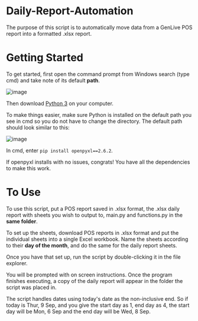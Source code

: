 # Daily-Report-Automation

The purpose of this script is to automatically move data from a GenLive POS report into a formatted .xlsx report. 

# Getting Started

To get started, first open the command prompt from Windows search (type cmd) and take note of its default **path**. 

![image](https://user-images.githubusercontent.com/88129677/132111480-73acbe8c-37fc-4efc-bc89-82e633bd66e5.png)

Then download [Python 3](https://www.python.org/downloads/) on your computer. 

To make things easier, make sure Python is installed on the default path you see in cmd so you do not have to change the directory. The default path should look similar to this:

![image](https://user-images.githubusercontent.com/88129677/132111308-ea6f73e0-81d4-4ab5-8887-39e6aecd689b.png)

In cmd, enter ```pip install openpyxl==2.6.2```. 

If openpyxl installs with no issues, congrats! You have all the dependencies to make this work. 

# To Use

To use this script, put a POS report saved in .xlsx format, the .xlsx daily report with sheets you wish to output to, main.py and functions.py in the **same folder**. 

To set up the sheets, download POS reports in .xlsx format and put the individual sheets into a single Excel workbook. Name the sheets according to their **day of the month**, and do the same for the daily report sheets.

Once you have that set up, run the script by double-clicking it in the file explorer. 

You will be prompted with on screen instructions. Once the program finishes executing, a copy of the daily report will appear in the folder the script was placed in.

The script handles dates using today's date as the non-inclusive end. So if today is Thur, 9 Sep, and you give the start day as 1, end day as 4, the start day will be Mon, 6 Sep and the end day will be Wed, 8 Sep.